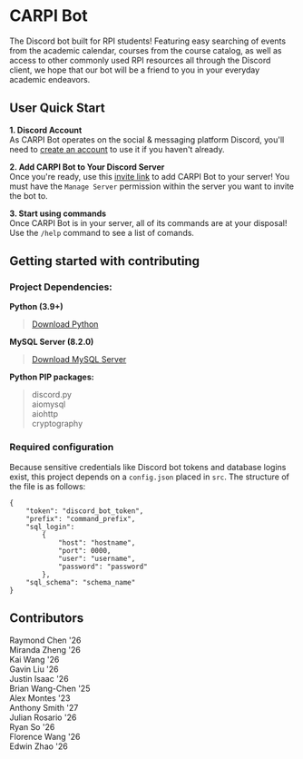 # CARPI Bot

The Discord bot built for RPI students! Featuring easy searching of events from the academic calendar, courses from the course catalog, as well as access to other commonly used RPI resources all through the Discord client, we hope that our bot will be a friend to you in your everyday academic endeavors.

## User Quick Start

**1. Discord Account** \
As CARPI Bot operates on the social & messaging platform Discord, you'll need to [create an account](https://discord.com/ "Click to redirect!") to use it if you haven't already.

**2. Add CARPI Bot to Your Discord Server** \
Once you're ready, use this [invite link](https://discord.com/oauth2/authorize?client_id=1067560443444478034&permissions=8&scope=bot+applications.commands "Click to invite CARPI Bot to a server!") to add CARPI Bot to your server! You must have the `Manage Server` permission within the server you want to invite the bot to.

**3. Start using commands** \
Once CARPI Bot is in your server, all of its commands are at your disposal! Use the `/help` command to see a list of comands.

## Getting started with contributing
### Project Dependencies:
**Python (3.9+)**
> [Download Python](https://www.python.org "Click to redirect!")

**MySQL Server (8.2.0)**
> [Download MySQL Server](https://dev.mysql.com/downloads/mysql "Click to redirect!")

**Python PIP packages:**
> discord.py \
> aiomysql \
> aiohttp \
> cryptography

### Required configuration
Because sensitive credentials like Discord bot tokens and database logins exist, this project depends on a `config.json` placed in `src`. The structure of the file is as follows:
```
{
    "token": "discord_bot_token",
    "prefix": "command_prefix",
    "sql_login":
        {
            "host": "hostname",
            "port": 0000,
            "user": "username",
            "password": "password"
        },
    "sql_schema": "schema_name"
}
```

## Contributors

Raymond Chen    '26 \
Miranda Zheng   '26 \
Kai Wang        '26 \
Gavin Liu       '26 \
Justin Isaac    '26 \
Brian Wang-Chen '25 \
Alex Montes     '23 \
Anthony Smith   '27 \
Julian Rosario  '26 \
Ryan So         '26 \
Florence Wang   '26 \
Edwin Zhao      '26
